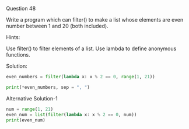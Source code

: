 Question 48

Write a program which can filter() to make a list whose elements are even number 
between 1 and 20 (both included).

Hints:

Use filter() to filter elements of a list. Use lambda to define anonymous functions.

Solution:

```python
even_numbers = filter(lambda x: x % 2 == 0, range(1, 21))

print(*even_numbers, sep = ", ")
```

Alternative Solution-1

```python
num = range(1, 21)
even_num = list(filter(lambda x: x % 2 == 0, num))
print(even_num)
```
